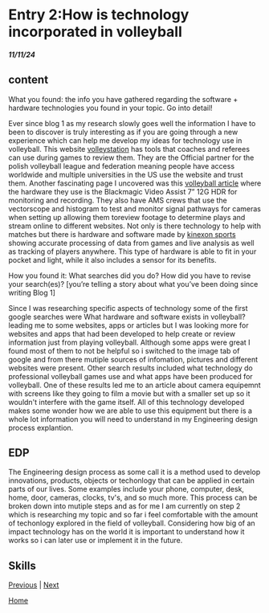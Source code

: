 # Entry 2:How is technology incorporated in volleyball
##### 11/11/24

<h2>content</h2>
<!-- 2 paragraphs minimum-->
What you found: the info you have gathered regarding the software + hardware technologies you found in your topic. Go into detail! 
<p>Ever since blog 1 as my research slowly goes well the information I have to been to discover is truly interesting as if you are going through a new experience which can help me develop my ideas for technology use in volleyball. This website 
 <a href="https://volleystation.com/">volleystation</a> has tools that coaches and referees can use during games to review them. They are the Official partner for the polish volleyball league and federation meaning people have access worldwide and multiple universities in the US use the website and trust them. Another fascinating page I uncovered was this 
   <a href="https://www.sportsvideo.org/2023/05/08/italian-womens-professional-volleyball-league-broadcast-powered-by-blackmagic-design/">volleyball article</a> where the hardware they use is the Blackmagic Video Assist 7” 12G HDR for monitoring and recording.
They also have AMS crews that use the vectorscope and histogram to test and monitor signal pathways for cameras when setting up allowing them toreview footage to determine plays and stream online to different websites. Not only is there technology to help with matches but there is hardware and software made by <a href="https://kinexon-sports.com/products/perform-imu/">kinexon sports</a> showing accurate processing of data from games and live analysis as well as tracking of players anywhere. This type of hardware is able to fit in your pocket and light, while it also includes a sensor for its benefits.

</p>

How you found it: What searches did you do? How did you have to revise your search(es)?
[you’re telling a story about what you’ve been doing since writing Blog 1]
<p>Since I was researching specific aspects of technology some of the first google searches were What hardware and software exists in volleyball? leading me to some websites, apps or articles but I was looking more for websites and apps that had been developed to help create or review information just from playing volleyball. Although some apps were great I found most of them to not be helpful so i switched to the image tab of google and from there mutiple sources of infomation, pictures and different websites were present. Other search results included what technology do professional volleyball games use and what apps have been produced for volleyball. One of these results led me to an article about camera equipemnt with screens like they going to film a movie but with a smaller set up so it wouldn't interfere with the game itself. All of this technology developed makes some wonder how we are able to use this equipment but there is a whole lot information you will need to understand in my Engineering design process explantion. 
</p>


<h2>EDP</h2>
<!-- 1 paragraph is fine-->
The Engineering design process as some call it is a method used to develop innovations, products, objects or techonlogy that can be applied in certain parts of our lives. Some examples include your phone, computer, desk, home, door, cameras, clocks, tv's, and so much more. This process can be broken down into mutiple steps and as for me I am currently on step 2 which is researching my topic and so far i feel comfortable with the amount of techonlogy explored in the field of volleyball. Considering how big of an impact technology has on the world it is important to understand how it works so i can later use or implement it in the future.



<h2>Skills</h2>


<!-- 2 paragraphs minimum-->

[Previous](entry01.md) | [Next](entry03.md)

[Home](../README.md)
